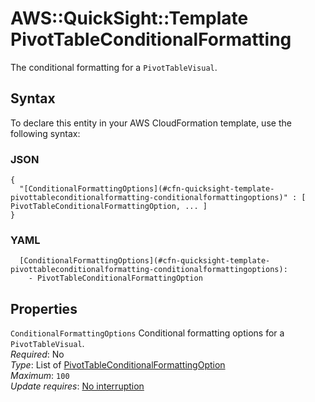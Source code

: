 # AWS::QuickSight::Template PivotTableConditionalFormatting<a name="aws-properties-quicksight-template-pivottableconditionalformatting"></a>

The conditional formatting for a `PivotTableVisual`\.

## Syntax<a name="aws-properties-quicksight-template-pivottableconditionalformatting-syntax"></a>

To declare this entity in your AWS CloudFormation template, use the following syntax:

### JSON<a name="aws-properties-quicksight-template-pivottableconditionalformatting-syntax.json"></a>

```
{
  "[ConditionalFormattingOptions](#cfn-quicksight-template-pivottableconditionalformatting-conditionalformattingoptions)" : [ PivotTableConditionalFormattingOption, ... ]
}
```

### YAML<a name="aws-properties-quicksight-template-pivottableconditionalformatting-syntax.yaml"></a>

```
  [ConditionalFormattingOptions](#cfn-quicksight-template-pivottableconditionalformatting-conditionalformattingoptions):
    - PivotTableConditionalFormattingOption
```

## Properties<a name="aws-properties-quicksight-template-pivottableconditionalformatting-properties"></a>

`ConditionalFormattingOptions` <a name="cfn-quicksight-template-pivottableconditionalformatting-conditionalformattingoptions"></a>
Conditional formatting options for a `PivotTableVisual`\.  
_Required_: No  
_Type_: List of [PivotTableConditionalFormattingOption](aws-properties-quicksight-template-pivottableconditionalformattingoption.md)  
_Maximum_: `100`  
_Update requires_: [No interruption](https://docs.aws.amazon.com/AWSCloudFormation/latest/UserGuide/using-cfn-updating-stacks-update-behaviors.html#update-no-interrupt)
